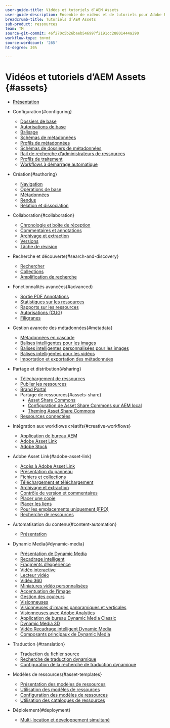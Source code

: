 ```yaml
---
user-guide-title: Vidéos et tutoriels d’AEM Assets
user-guide-description: Ensemble de vidéos et de tutoriels pour Adobe Experience Manager Assets.
breadcrumb-title: Tutoriels d’AEM Assets
sub-product: ressources
team: TM
source-git-commit: 46f270c5b26baeb546997f2191cc28801444a290
workflow-type: tm+mt
source-wordcount: '265'
ht-degree: 36%

---
```



# Vidéos et tutoriels d’AEM Assets {#assets}

+ [Présentation](overview.md)

+ Configuration{#configuring}
   + [Dossiers de base](configuring/baseline-folders.md)
   + [Autorisations de base](configuring/baseline-permissions.md)
   + [Balisage](configuring/tagging.md)
   + [Schémas de métadonnées](configuring/metadata-schemas.md)
   + [Profils de métadonnées](configuring/metadata-profiles.md)
   + [Schémas de dossiers de métadonnées](configuring/metadata-folder-schemas.md)
   + [Rail de recherche d’administrateurs de ressources](configuring/assets-admin-search-rail.md)
   + [Profils de traitement](configuring/processing-profiles.md)
   + [Workflows à démarrage automatique](configuring/auto-start-workflows.md)

+ Création{#authoring}
   + [Navigation](./authoring/navigation.md)
   + [Opérations de base](./authoring/basic-operations.md)
   + [Métadonnées](./authoring/metadata.md)
   + [Rendus](./authoring/renditions.md)
   + [Relation et dissociation](./authoring/relate-unrelate.md)

+ Collaboration{#collaboration}
   + [Chronologie et boîte de réception](./collaboration/timeline-and-inbox.md)
   + [Commentaires et annotations](./collaboration/comments-and-annotations.md)
   + [Archivage et extraction](./collaboration/check-in-and-check-out.md)
   + [Versions](./collaboration/versions.md)
   + [Tâche de révision](./collaboration/review-task.md)

+ Recherche et découverte{#search-and-discovery}
   + [Rechercher](./search-and-discovery/search.md)
   + [Collections](./search-and-discovery/collections.md)
   + [Amplification de recherche](./search-and-discovery/search-boost.md)

+ Fonctionnalités avancées{#advanced}
   + [Sortie PDF Annotations](./advanced/customizing-annotations-pdf-output.md)
   + [Statistiques sur les ressources](./advanced/asset-insights-launch-tutorial.md)
   + [Rapports sur les ressources](./advanced/asset-reports.md)
   + [Autorisations (CUG)](./advanced/closed-user-groups.md)
   + [Filigranes](./advanced/watermarks.md)

+ Gestion avancée des métadonnées{#metadata}
   + [Métadonnées en cascade](metadata/cascade-metadata-feature-video-use.md)
   + [Balises intelligentes pour les images](metadata/image-smart-tags.md)
   + [Balises intelligentes personnalisées pour les images](metadata/custom-smart-tags.md)
   + [Balises intelligentes pour les vidéos](metadata/video-smart-tags.md)
   + [Importation et exportation des métadonnées](metadata/metadata-import-export.md)

+ Partage et distribution{#sharing}
   + [Téléchargement de ressources](./sharing/download.md)
   + [Publier les ressources](./sharing/publish.md)
   + [Brand Portal](./sharing/brand-portal.md)
   + Partage de ressources{#assets-share}
      + [Asset Share Commons](./sharing/asset-share-commons-user-experience-feature-video-understand.md)
      + [Configuration de Asset Share Commons sur AEM local](./sharing/asset-share-commons-technical-video-setup.md)
      + [Theming Asset Share Commons](./sharing/asset-share-commons-feature-video-theming.md)
   + [Ressources connectées](./sharing/connected-assets.md)

+ Intégration aux workflows créatifs{#creative-workflows}
   + [Application de bureau AEM](./creative-workflows/aem-desktop-app.md)
   + [Adobe Asset Link](./creative-workflows/adobe-asset-link.md)
   + [Adobe Stock](./creative-workflows/adobe-stock.md)

+ Adobe Asset Link{#adobe-asset-link}
   + [Accès à Adobe Asset Link](./adobe-asset-link/launch-adobe-asset-link.md)
   + [Présentation du panneau](./adobe-asset-link/panel-overview.md)
   + [Fichiers et collections](./adobe-asset-link/files-and-collections.md)
   + [Téléchargement et téléchargement](./adobe-asset-link/download-and-upload.md)
   + [Archivage et extraction](./adobe-asset-link/check-in-check-out.md)
   + [Contrôle de version et commentaires](./adobe-asset-link/file-versioning-and-comments.md)
   + [Placer une copie](./adobe-asset-link/place-copy.md)
   + [Placer les liens](./adobe-asset-link/place-linked.md)
   + [Pour les emplacements uniquement (FPO)](./adobe-asset-link/for-placement-only.md)
   + [Recherche de ressources](./adobe-asset-link/asset-search.md)

+ Automatisation du contenu{#content-automation}
   + [Présentation](./content-automation/overview.md)

+ Dynamic Media{#dynamic-media}
   + [Présentation de Dynamic Media](dynamic-media/dynamic-media-overview-feature-video-use.md)
   + [Recadrage intelligent](dynamic-media/smart-crop-feature-video-use.md)
   + [Fragments d’expérience](dynamic-media/dynamic-media-experience-fragments-feature-video-use.md)
   + [Vidéo interactive](dynamic-media/dynamic-media-interactive-video-feature-video-use.md)
   + [Lecteur vidéo](dynamic-media/dynamic-media-video-player-feature-video-use.md)
   + [Vidéo 360](dynamic-media/dynamic-media-360-video-custom-thumbnail-feature-video-use.md)
   + [Miniatures vidéo personnalisées](dynamic-media/dynamic-media-video-thumbnails-feature-video-use.md)
   + [Accentuation de l’image](dynamic-media/dynamic-media-image-sharpening-feature-video-use.md)
   + [Gestion des couleurs](dynamic-media/dynamic-media-color-management-technical-video-setup.md)
   + [Visionneuses](dynamic-media/dynamic-media-viewer-feature-video-understand.md)
   + [Visionneuses d’images panoramiques et verticales](dynamic-media/panorama-vertical-image-viewer-feature-video-use.md)
   + [Visionneuses avec Adobe Analytics](dynamic-media/dynamic-media-viewer-extension-use.md)
   + [Application de bureau Dynamic Media Classic](dynamic-media/dynamic-media-classic-desktop-application.md)
   + [Dynamic Media 3D](dynamic-media/dynamic-media-3d-feature-video.md)
   + [Vidéo Recadrage intelligent Dynamic Media](dynamic-media/dynamic-media-smart-crop-video.md)
   + [Composants principaux de Dynamic Media](dynamic-media/dynamic-media-core-components.md)

+ Traduction {#translation}
   + [Traduction du fichier source](translation/source-file-translation-feature-video-use.md)
   + [Recherche de traduction dynamique](translation/smart-translation-search-feature-video-use.md)
   + [Configuration de la recherche de traduction dynamique](translation/smart-translation-search-technical-video-setup.md)

+ Modèles de ressources{#asset-templates}
   + [Présentation des modèles de ressources](asset-templates/asset-templates-tutorial-understand.md)
   + [Utilisation des modèles de ressources](asset-templates/asset-templates-feature-video-use.md)
   + [Configuration des modèles de ressources](asset-templates/asset-templates-technical-video-setup.md)
   + [Utilisation des catalogues de ressources](asset-templates/asset-catalog-template-feature-video-use.md)

+ Déploiement{#deployment}
   + [Multi-location et développement simultané](deployment/multitenancy-concurrent-article-understand.md)
